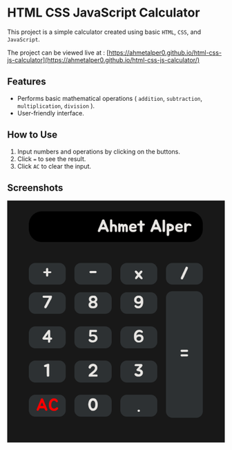 # HTML CSS JavaScript Calculator

This project is a simple calculator created using basic `HTML`, `CSS`, and `JavaScript`.

The project can be viewed live at : [https://ahmetalper0.github.io/html-css-js-calculator](https://ahmetalper0.github.io/html-css-js-calculator/)

## Features

- Performs basic mathematical operations ( `addition`, `subtraction`, `multiplication`, `division` ).
- User-friendly interface.

## How to Use

1. Input numbers and operations by clicking on the buttons.
2. Click `=` to see the result.
3. Click `AC` to clear the input.

## Screenshots

![Calculator](calculator.png)
